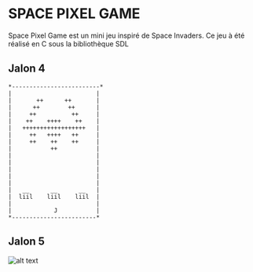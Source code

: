# SPACE PIXEL GAME
Space Pixel Game est un mini jeu inspiré de Space Invaders.
Ce jeu à été réalisé en C sous la bibliothèque SDL

## Jalon 4
```
*-------------------------*
|                        |
|       ++      ++       |
|      ++        ++      |
|     ++          ++     |
|    ++    ++++    ++    |
|   ++++++++++++++++++   |
|     ++   ++++   ++     |
|     ++    ++    ++     |
|           ++           |
|                        |
|                        |
|                        |
|                        |
|                        |
|   __      __      __   |
|  liil    liil    liil  |
|                        |
|            J           |
*------------------------*
```
## Jalon 5

![alt text](https://github.com/RomainMagana/Space_invaders/main/Space_invaders_Jalon5/BMP/Debut.bmp)
